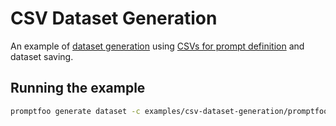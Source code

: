 # CSV Dataset Generation

An example of [dataset generation](/docs/configuration/datasets) using [CSVs for prompt definition](/docs/configuration/parameters/#prompts-as-csv) and dataset saving.

## Running the example

```sh
promptfoo generate dataset -c examples/csv-dataset-generation/promptfooconfig.yaml -o travel-prompts.csv
```
